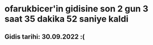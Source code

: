 # ofarukbicer'in gidisine son 2 gun 3 saat 35 dakika 52 saniye kaldi

## Gidis tarihi: 30.09.2022 :(